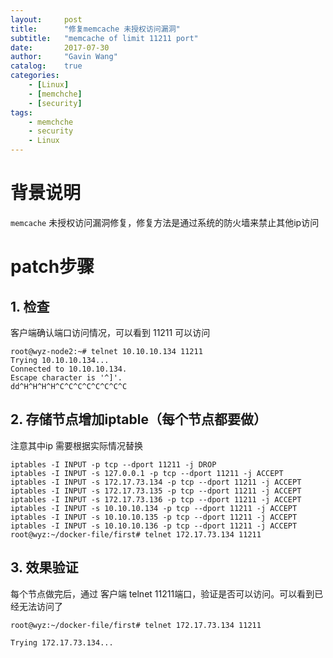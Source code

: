 ```yaml
---
layout:     post
title:      "修复memcache 未授权访问漏洞"
subtitle:   "memcache of limit 11211 port"
date:       2017-07-30
author:     "Gavin Wang"
catalog:    true
categories:
    - [Linux]
    - [memchche]
    - [security]
tags:
    - memchche
    - security
    - Linux
---
```



# 背景说明 

`memcache` 未授权访问漏洞修复，修复方法是通过系统的防火墙来禁止其他ip访问


# patch步骤 

## 1. 检查 

客户端确认端口访问情况，可以看到 11211 可以访问


```shell
root@wyz-node2:~# telnet 10.10.10.134 11211
Trying 10.10.10.134...
Connected to 10.10.10.134.
Escape character is '^]'.
dd^H^H^H^H^C^C^C^C^C^C^C^C
```

## 2. 存储节点增加iptable（每个节点都要做）

注意其中ip 需要根据实际情况替换

```shell
iptables -I INPUT -p tcp --dport 11211 -j DROP
iptables -I INPUT -s 127.0.0.1 -p tcp --dport 11211 -j ACCEPT
iptables -I INPUT -s 172.17.73.134 -p tcp --dport 11211 -j ACCEPT
iptables -I INPUT -s 172.17.73.135 -p tcp --dport 11211 -j ACCEPT
iptables -I INPUT -s 172.17.73.136 -p tcp --dport 11211 -j ACCEPT
iptables -I INPUT -s 10.10.10.134 -p tcp --dport 11211 -j ACCEPT
iptables -I INPUT -s 10.10.10.135 -p tcp --dport 11211 -j ACCEPT
iptables -I INPUT -s 10.10.10.136 -p tcp --dport 11211 -j ACCEPT
root@wyz:~/docker-file/first# telnet 172.17.73.134 11211
```

## 3. 效果验证 

每个节点做完后，通过 客户端 telnet 11211端口，验证是否可以访问。可以看到已经无法访问了

```shell
root@wyz:~/docker-file/first# telnet 172.17.73.134 11211

Trying 172.17.73.134...
```

